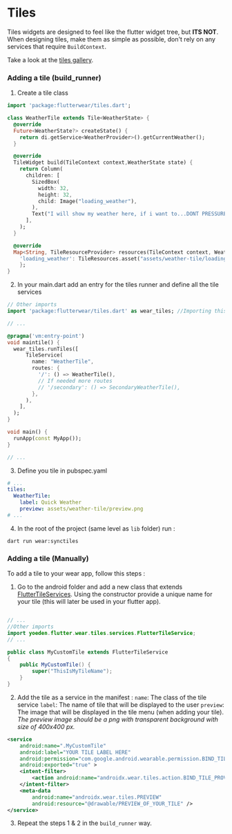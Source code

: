 # Tiles

Tiles widgets are designed to feel like the flutter widget tree, but **ITS NOT**.
When designing tiles, make them as simple as possible, don't rely on any services that require `BuildContext`.

Take a look at the [tiles gallery](tiles-gallery.md).

### Adding a tile (build_runner)

1. Create a tile class

```dart
import 'package:flutterwear/tiles.dart';

class WeatherTile extends Tile<WeatherState> {
  @override
  Future<WeatherState?> createState() {
    return di.getService<WeatherProvider>().getCurrentWeather();
  }

  @override
  TileWidget build(TileContext context,WeatherState state) {
    return Column(
      children: [
        SizedBox(
          width: 32,
          height: 32,
          child: Image("loading_weather"),
        ),
        Text("I will show my weather here, if i want to...DONT PRESSURE ME !"),
      ],
    );
  }

  @override
  Map<String, TileResourceProvider> resources(TileContext context, WeatherState? state) => {
    'loading_weather': TileResources.asset("assets/weather-tile/loading_weather_icon.png"),
    };
}

```

2. In your main.dart add an entry for the tiles runner and define all the tile services

```dart
// Other imports
import 'package:flutterwear/tiles.dart' as wear_tiles; //Importing this and material will cause conflicts

// ...

@pragma('vm:entry-point')
void maintile() {
  wear_tiles.runTiles([
      TileService(
        name: "WeatherTile",
        routes: {
          '/': () => WeatherTile(),
          // If needed more routes
          // '/secondary': () => SecondaryWeatherTile(),
        },
      ),
    ],
  );
}

void main() {
  runApp(const MyApp());
}

// ...
```

3. Define you tile in pubspec.yaml

```yaml
# ...
tiles:
  WeatherTile:
    label: Quick Weather
    preview: assets/weather-tile/preview.png
# ...
```

4. In the root of the project (same level as `lib` folder) run :

```
dart run wear:synctiles 
```

### Adding a tile (Manually)

To add a tile to your wear app, follow this steps :

1. Go to the android folder and add a new class that extends [FlutterTileServices](https://github.com/yoeden/flutter_wear/blob/master/android/src/main/java/yoeden/flutter/wear/tiles/services/FlutterTileService.java).
Using the constructor provide a unique name for your tile (this will later be used in your flutter app).

```java

// ...
//Other imports
import yoeden.flutter.wear.tiles.services.FlutterTileService;
// ...

public class MyCustomTile extends FlutterTileService
{
    public MyCustomTile() {
        super("ThisIsMyTileName");
    }
}
```

2. Add the tile as a service in the manifest : 
`name`: The class of the tile service
`label`: The name of tile that will be displayed to the user
`preview`: The image that will be displayed in the tile menu (when adding your tile).
_The preview image should be a png with transparent background with size of 400x400 px._

```xml
<service
    android:name=".MyCustomTile" 
    android:label="YOUR TILE LABEL HERE"
    android:permission="com.google.android.wearable.permission.BIND_TILE_PROVIDER"
    android:exported="true" >
    <intent-filter>
        <action android:name="androidx.wear.tiles.action.BIND_TILE_PROVIDER" />
    </intent-filter>
    <meta-data
        android:name="androidx.wear.tiles.PREVIEW"
        android:resource="@drawable/PREVIEW_OF_YOUR_TILE" />
</service>
```

3. Repeat the steps 1 & 2 in the `build_runner` way.